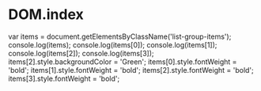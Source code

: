 # DOM.index
var items = document.getElementsByClassName('list-group-items');
console.log(items);
console.log(items[0]);
console.log(items[1]);
console.log(items[2]);
console.log(items[3]);
items[2].style.backgroundColor = 'Green';
items[0].style.fontWeight = 'bold';
items[1].style.fontWeight = 'bold';
items[2].style.fontWeight = 'bold';
items[3].style.fontWeight = 'bold';
